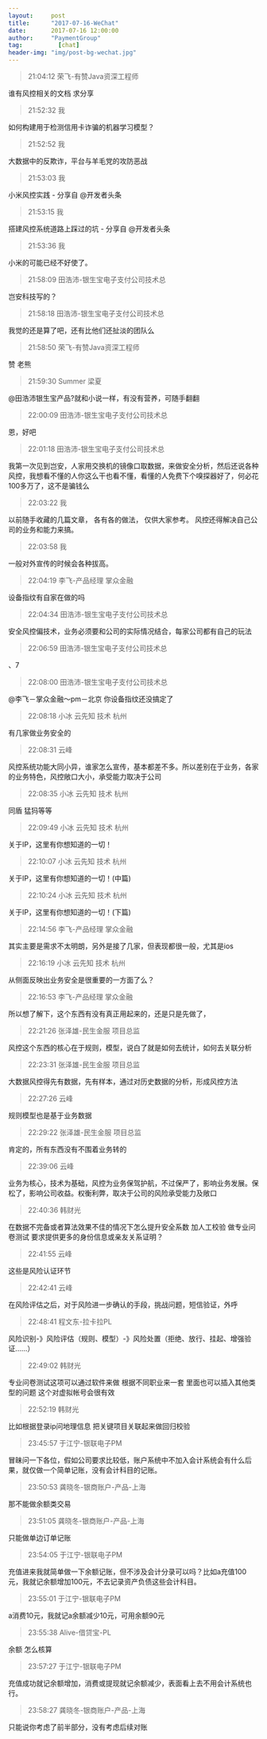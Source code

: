 ```yaml
---
layout:     post 
title:      "2017-07-16-WeChat"
date:       2017-07-16 12:00:00
author:     "PaymentGroup"
tag:		  [chat]
header-img: "img/post-bg-wechat.jpg"
---
```

> 21:04:12  荣飞-有赞Java资深工程师  
   
谁有风控相关的文档 求分享  
   
> 21:52:32  我  
   
如何构建用于检测信用卡诈骗的机器学习模型？  
   
> 21:52:52  我  
   
大数据中的反欺诈，平台与羊毛党的攻防恶战  
   
> 21:53:03  我  
   
小米风控实践 - 分享自 @开发者头条  
   
> 21:53:15  我  
   
搭建风控系统道路上踩过的坑 - 分享自 @开发者头条  
   
> 21:53:36  我  
   
小米的可能已经不好使了。   
   
> 21:58:09  田浩沛-银生宝电子支付公司技术总  
   
岂安科技写的？  
   
> 21:58:18  田浩沛-银生宝电子支付公司技术总  
   
我觉的还是算了吧，还有比他们还扯淡的团队么  
   
> 21:58:50  荣飞-有赞Java资深工程师  
   
赞 老熊  
   
> 21:59:30  Summer 梁夏  
   
@田浩沛银生宝产品?就和小说一样，有没有营养，可随手翻翻  
   
> 22:00:09  田浩沛-银生宝电子支付公司技术总  
   
恩，好吧  
   
> 22:01:18  田浩沛-银生宝电子支付公司技术总  
   
我第一次见到岂安，人家用交换机的镜像口取数据，来做安全分析，然后还说各种风控，我想看不懂的人你这么干也看不懂，看懂的人免费下个嗅探器好了，何必花100多万了，这不是骗钱么  
   
> 22:03:22  我  
   
以前随手收藏的几篇文章， 各有各的做法， 仅供大家参考。 风控还得解决自己公司的业务和能力来搞。   
   
> 22:03:58  我  
   
一般对外宣传的时候会各种拔高。   
   
> 22:04:19  李飞-产品经理 掌众金融  
   
设备指纹有自家在做的吗  
   
> 22:04:34  田浩沛-银生宝电子支付公司技术总  
   
安全风控偏技术，业务必须要和公司的实际情况结合，每家公司都有自己的玩法  
   
> 22:06:59  田浩沛-银生宝电子支付公司技术总  
   
、7  
   
> 22:08:00  田浩沛-银生宝电子支付公司技术总  
   
@李飞－掌众金融～pm－北京 你设备指纹还没搞定了  
   
> 22:08:18  小冰 云先知 技术 杭州  
   
有几家做业务安全的  
   
> 22:08:31  云峰  
   
风控系统功能大同小异，谁家怎么宣传，基本都差不多。所以差别在于业务，各家的业务特色，风控敞口大小，承受能力取决于公司  
   
> 22:08:35  小冰 云先知 技术 杭州  
   
同盾  猛犸等等  
   
> 22:09:49  小冰 云先知 技术 杭州  
   
关于IP，这里有你想知道的一切！  
   
> 22:10:07  小冰 云先知 技术 杭州  
   
关于IP，这里有你想知道的一切！(中篇)  
   
> 22:10:24  小冰 云先知 技术 杭州  
   
关于IP，这里有你想知道的一切！(下篇)  
   
> 22:14:56  李飞-产品经理 掌众金融  
   
其实主要是需求不太明朗，另外是接了几家，但表现都很一般，尤其是ios  
   
> 22:16:19  小冰 云先知 技术 杭州  
   
从侧面反映出业务安全是很重要的一方面了么？  
   
> 22:16:53  李飞-产品经理 掌众金融  
   
所以想了解下，这个东西有没有真正用起来的，还是只是先做了，  
   
> 22:21:26  张泽雄-民生金服 项目总监  
   
风控这个东西的核心在于规则，模型，说白了就是如何去统计，如何去关联分析  
   
> 22:23:31  张泽雄-民生金服 项目总监  
   
大数据风控得先有数据，先有样本，通过对历史数据的分析，形成风控方法  
   
> 22:27:26  云峰  
   
规则模型也是基于业务数据  
   
> 22:29:22  张泽雄-民生金服 项目总监  
   
肯定的，所有东西没有不围着业务转的  
   
> 22:39:06  云峰  
   
业务为核心，技术为基础，风控为业务保驾护航，不过保严了，影响业务发展。保松了，影响公司收益。权衡利弊，取决于公司的风险承受能力及敞口  
   
> 22:40:36  韩财光  
   
在数据不完备或者算法效果不佳的情况下怎么提升安全系数 加人工校验 做专业问卷测试 要求提供更多的身份信息或亲友关系证明？  
   
> 22:41:55  云峰  
   
这些是风险认证环节  
   
> 22:42:41  云峰  
   
在风险评估之后，对于风险进一步确认的手段，挑战问题，短信验证，外呼  
   
> 22:48:41  程文东-拉卡拉PL  
   
风险识别-》风险评估（规则、模型）-》风险处置（拒绝、放行、挂起、增强验证……）  
   
> 22:49:02  韩财光  
   
专业问卷测试这项可以通过软件来做 根据不同职业来一套 里面也可以插入其他类型的问题 这个对虚拟帐号会很有效  
   
> 22:52:19  韩财光  
   
比如根据登录ip问地理信息 把关键项目关联起来做回归校验  
   
> 23:45:57  于江宁-银联电子PM  
   
冒昧问一下各位，假如公司要求比较低，账户系统中不加入会计系统会有什么后果，就仅做一个简单记账，没有会计科目的记账。  
   
> 23:50:53  龚晓冬-银商账户-产品-上海  
   
那不能做余额类交易  
   
> 23:51:05  龚晓冬-银商账户-产品-上海  
   
只能做单边订单记账  
   
> 23:54:05  于江宁-银联电子PM  
   
充值进来我就简单做一下余额记账，但不涉及会计分录可以吗？比如a充值100元，我就记余额增加100元，不去记录资产负债这些会计科目。  
   
> 23:55:01  于江宁-银联电子PM  
   
a消费10元，我就记a余额减少10元，可用余额90元  
   
> 23:55:38  Alive-借贷宝-PL  
   
余额 怎么核算  
   
> 23:57:27  于江宁-银联电子PM  
   
充值成功就记余额增加，消费或提现就记余额减少，表面看上去不用会计系统也行。  
   
> 23:58:27  龚晓冬-银商账户-产品-上海  
   
只能说你考虑了前半部分，没有考虑后续对账  
   
